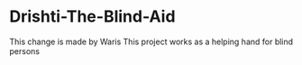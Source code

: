 # Drishti-The-Blind-Aid
This change is made by Waris
This project works as a helping hand for blind persons
